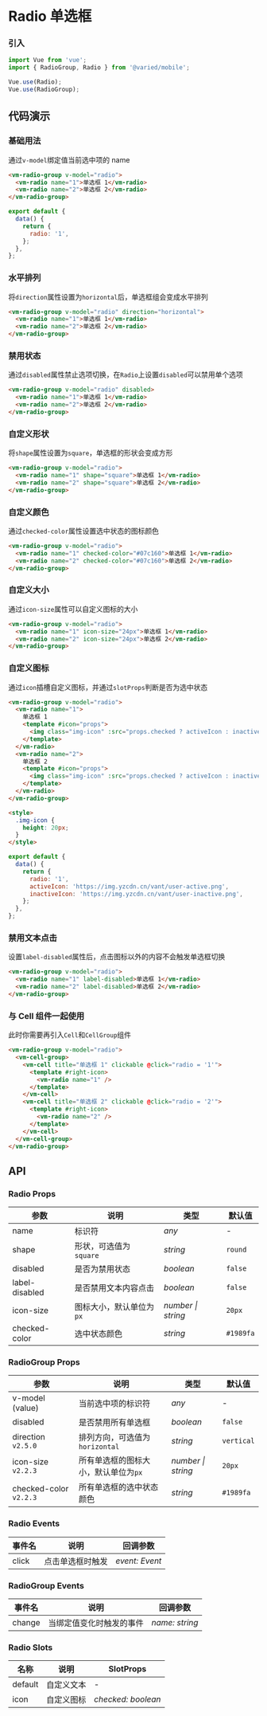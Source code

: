 # Radio 单选框

### 引入

```js
import Vue from 'vue';
import { RadioGroup, Radio } from '@varied/mobile';

Vue.use(Radio);
Vue.use(RadioGroup);
```

## 代码演示

### 基础用法

通过`v-model`绑定值当前选中项的 name

```html
<vm-radio-group v-model="radio">
  <vm-radio name="1">单选框 1</vm-radio>
  <vm-radio name="2">单选框 2</vm-radio>
</vm-radio-group>
```

```js
export default {
  data() {
    return {
      radio: '1',
    };
  },
};
```

### 水平排列

将`direction`属性设置为`horizontal`后，单选框组会变成水平排列

```html
<vm-radio-group v-model="radio" direction="horizontal">
  <vm-radio name="1">单选框 1</vm-radio>
  <vm-radio name="2">单选框 2</vm-radio>
</vm-radio-group>
```

### 禁用状态

通过`disabled`属性禁止选项切换，在`Radio`上设置`disabled`可以禁用单个选项

```html
<vm-radio-group v-model="radio" disabled>
  <vm-radio name="1">单选框 1</vm-radio>
  <vm-radio name="2">单选框 2</vm-radio>
</vm-radio-group>
```

### 自定义形状

将`shape`属性设置为`square`，单选框的形状会变成方形

```html
<vm-radio-group v-model="radio">
  <vm-radio name="1" shape="square">单选框 1</vm-radio>
  <vm-radio name="2" shape="square">单选框 2</vm-radio>
</vm-radio-group>
```

### 自定义颜色

通过`checked-color`属性设置选中状态的图标颜色

```html
<vm-radio-group v-model="radio">
  <vm-radio name="1" checked-color="#07c160">单选框 1</vm-radio>
  <vm-radio name="2" checked-color="#07c160">单选框 2</vm-radio>
</vm-radio-group>
```

### 自定义大小

通过`icon-size`属性可以自定义图标的大小

```html
<vm-radio-group v-model="radio">
  <vm-radio name="1" icon-size="24px">单选框 1</vm-radio>
  <vm-radio name="2" icon-size="24px">单选框 2</vm-radio>
</vm-radio-group>
```

### 自定义图标

通过`icon`插槽自定义图标，并通过`slotProps`判断是否为选中状态

```html
<vm-radio-group v-model="radio">
  <vm-radio name="1">
    单选框 1
    <template #icon="props">
      <img class="img-icon" :src="props.checked ? activeIcon : inactiveIcon" />
    </template>
  </vm-radio>
  <vm-radio name="2">
    单选框 2
    <template #icon="props">
      <img class="img-icon" :src="props.checked ? activeIcon : inactiveIcon" />
    </template>
  </vm-radio>
</vm-radio-group>

<style>
  .img-icon {
    height: 20px;
  }
</style>
```

```js
export default {
  data() {
    return {
      radio: '1',
      activeIcon: 'https://img.yzcdn.cn/vant/user-active.png',
      inactiveIcon: 'https://img.yzcdn.cn/vant/user-inactive.png',
    };
  },
};
```

### 禁用文本点击

设置`label-disabled`属性后，点击图标以外的内容不会触发单选框切换

```html
<vm-radio-group v-model="radio">
  <vm-radio name="1" label-disabled>单选框 1</vm-radio>
  <vm-radio name="2" label-disabled>单选框 2</vm-radio>
</vm-radio-group>
```

### 与 Cell 组件一起使用

此时你需要再引入`Cell`和`CellGroup`组件

```html
<vm-radio-group v-model="radio">
  <vm-cell-group>
    <vm-cell title="单选框 1" clickable @click="radio = '1'">
      <template #right-icon>
        <vm-radio name="1" />
      </template>
    </vm-cell>
    <vm-cell title="单选框 2" clickable @click="radio = '2'">
      <template #right-icon>
        <vm-radio name="2" />
      </template>
    </vm-cell>
  </vm-cell-group>
</vm-radio-group>
```

## API

### Radio Props

| 参数           | 说明                      | 类型               | 默认值    |
| -------------- | ------------------------- | ------------------ | --------- |
| name           | 标识符                    | _any_              | -         |
| shape          | 形状，可选值为 `square`   | _string_           | `round`   |
| disabled       | 是否为禁用状态            | _boolean_          | `false`   |
| label-disabled | 是否禁用文本内容点击      | _boolean_          | `false`   |
| icon-size      | 图标大小，默认单位为`px`  | _number \| string_ | `20px`    |
| checked-color  | 选中状态颜色              | _string_           | `#1989fa` |

### RadioGroup Props

| 参数 | 说明 | 类型 | 默认值 |
| --- | --- | --- | --- |
| v-model (value) | 当前选中项的标识符 | _any_ | - |
| disabled | 是否禁用所有单选框 | _boolean_ | `false` |
| direction `v2.5.0` | 排列方向，可选值为`horizontal` | _string_ | `vertical` |
| icon-size `v2.2.3` | 所有单选框的图标大小，默认单位为`px` | _number \| string_ | `20px` |
| checked-color `v2.2.3` | 所有单选框的选中状态颜色 | _string_ | `#1989fa` |

### Radio Events

| 事件名 | 说明             | 回调参数       |
| ------ | ---------------- | -------------- |
| click  | 点击单选框时触发 | _event: Event_ |

### RadioGroup Events

| 事件名 | 说明                     | 回调参数       |
| ------ | ------------------------ | -------------- |
| change | 当绑定值变化时触发的事件 | _name: string_ |

### Radio Slots

| 名称    | 说明       | SlotProps          |
| ------- | ---------- | ------------------ |
| default | 自定义文本 | -                  |
| icon    | 自定义图标 | _checked: boolean_ |
